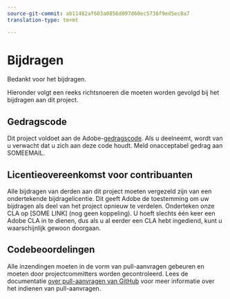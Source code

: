 ```yaml
---
source-git-commit: ab11482af603a0856d097d60ec5736f9ed5ec0a7
translation-type: tm+mt

---
```

# Bijdragen

Bedankt voor het bijdragen.

Hieronder volgt een reeks richtsnoeren die moeten worden gevolgd bij het bijdragen aan dit project.

## Gedragscode

Dit project voldoet aan de Adobe-[gedragscode](https://git.corp.adobe.com/OpenSourceAdvisoryBoard/starter-repo/blob/master/CODE_OF_CONDUCT.md). Als u deelneemt, wordt van u verwacht dat u zich aan deze code houdt. Meld onacceptabel gedrag aan SOMEEMAIL.

## Licentieovereenkomst voor contribuanten

Alle bijdragen van derden aan dit project moeten vergezeld zijn van een ondertekende bijdragelicentie. Dit geeft Adobe de toestemming om uw bijdragen als deel van het project opnieuw te verdelen. Onderteken onze CLA op [SOME LINK] (nog geen koppeling). U hoeft slechts één keer een Adobe CLA in te dienen, dus als u al eerder een CLA hebt ingediend, kunt u waarschijnlijk gewoon doorgaan.

## Codebeoordelingen

Alle inzendingen moeten in de vorm van pull-aanvragen gebeuren en moeten door projectcommitters worden gecontroleerd. Lees de documentatie [over pull-aanvragen van GitHub](https://help.github.com/articles/about-pull-requests/) voor meer informatie over het indienen van pull-aanvragen.
